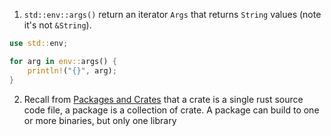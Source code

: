 1. `std::env::args()` return an iterator `Args` that returns `String` values (note it's not `&String`).

```rust
use std::env;

for arg in env::args() {
    println!("{}", arg);
}
```

2. Recall from [Packages and Crates](https://doc.rust-lang.org/book/ch07-01-packages-and-crates.html) that a crate is a single rust source code file, a package is a collection of crate. A package can build to one or more binaries, but only one library

